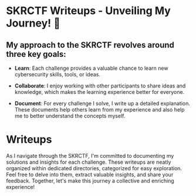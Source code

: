 # SKRCTF Writeups - Unveiling My Journey! 🎉


My approach to the SKRCTF revolves around three key goals:
-------------------------------------------------------------------------------------------------------------------------------------------------------------------------------
- **Learn**: Each challenge provides a valuable chance to learn new cybersecurity skills, tools, or ideas.
* **Collaborate**: I enjoy working with other participants to share ideas and knowledge, which makes the learning experience better for everyone.
+ **Document**: For every challenge I solve, I write up a detailed explanation. These documents help others learn from my experience and also help me to better understand the concepts myself.
  
# Writeups
As I navigate through the SKRCTF, I'm committed to documenting my solutions and insights for each challenge. These writeups are neatly organized within dedicated directories, categorized for easy exploration. Feel free to delve into them, extract valuable insights, and share your feedback. Together, let's make this journey a collective and enriching experience!
